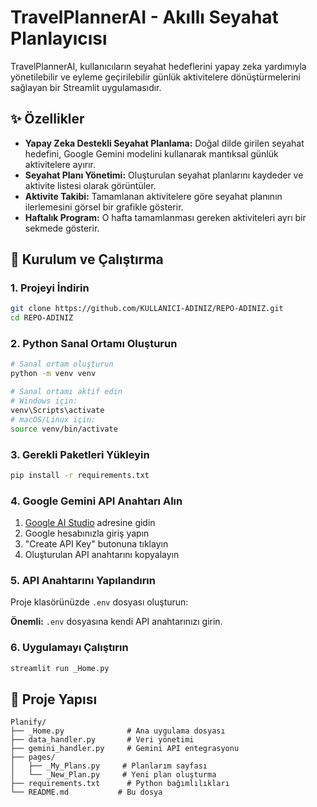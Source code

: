 # TravelPlannerAI - Akıllı Seyahat Planlayıcısı

TravelPlannerAI, kullanıcıların seyahat hedeflerini yapay zeka yardımıyla yönetilebilir ve eyleme geçirilebilir günlük aktivitelere dönüştürmelerini sağlayan bir Streamlit uygulamasıdır.

## ✨ Özellikler

- **Yapay Zeka Destekli Seyahat Planlama:** Doğal dilde girilen seyahat hedefini, Google Gemini modelini kullanarak mantıksal günlük aktivitelere ayırır.
- **Seyahat Planı Yönetimi:** Oluşturulan seyahat planlarını kaydeder ve aktivite listesi olarak görüntüler.
- **Aktivite Takibi:** Tamamlanan aktivitelere göre seyahat planının ilerlemesini görsel bir grafikle gösterir.
- **Haftalık Program:** O hafta tamamlanması gereken aktiviteleri ayrı bir sekmede gösterir.

## 🚀 Kurulum ve Çalıştırma

### 1. Projeyi İndirin

```bash
git clone https://github.com/KULLANICI-ADINIZ/REPO-ADINIZ.git
cd REPO-ADINIZ
```

### 2. Python Sanal Ortamı Oluşturun

```bash
# Sanal ortam oluşturun
python -m venv venv

# Sanal ortamı aktif edin
# Windows için:
venv\Scripts\activate
# macOS/Linux için:
source venv/bin/activate
```

### 3. Gerekli Paketleri Yükleyin

```bash
pip install -r requirements.txt
```

### 4. Google Gemini API Anahtarı Alın

1. [Google AI Studio](https://makersuite.google.com/app/apikey) adresine gidin
2. Google hesabınızla giriş yapın
3. "Create API Key" butonuna tıklayın
4. Oluşturulan API anahtarını kopyalayın

### 5. API Anahtarını Yapılandırın

Proje klasörünüzde `.env` dosyası oluşturun:

**Önemli:** `.env` dosyasına  kendi API anahtarınızı girin.

### 6. Uygulamayı Çalıştırın

```bash
streamlit run _Home.py
```

## 📁 Proje Yapısı

```
Planify/
├── _Home.py              # Ana uygulama dosyası
├── data_handler.py       # Veri yönetimi
├── gemini_handler.py     # Gemini API entegrasyonu
├── pages/
│   ├── _My_Plans.py     # Planlarım sayfası
│   └── _New_Plan.py     # Yeni plan oluşturma
├── requirements.txt      # Python bağımlılıkları
└── README.md           # Bu dosya
```